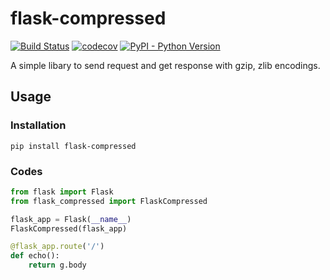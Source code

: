 # flask-compressed

[![Build Status](https://travis-ci.com/jeongukjae/flask-compressed.svg?branch=master)](https://travis-ci.com/jeongukjae/flask-compressed) [![codecov](https://codecov.io/gh/jeongukjae/flask-compressed/branch/master/graph/badge.svg)](https://codecov.io/gh/jeongukjae/flask-compressed) [![PyPI - Python Version](https://img.shields.io/pypi/pyversions/flask-compressed.svg)](https://pypi.org/project/flask-compressed/)

A simple libary to send request and get response with gzip, zlib encodings.

## Usage

### Installation

```shell
pip install flask-compressed
```

### Codes

```python
from flask import Flask
from flask_compressed import FlaskCompressed

flask_app = Flask(__name__)
FlaskCompressed(flask_app)

@flask_app.route('/')
def echo():
    return g.body
```
